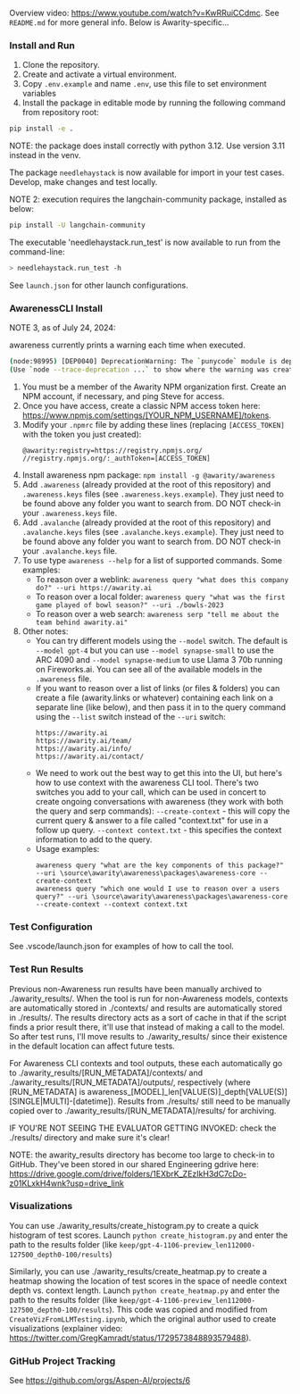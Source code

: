 Overview video: https://www.youtube.com/watch?v=KwRRuiCCdmc. See `README.md` for more general info. Below is Awarity-specific...

### Install and Run

1. Clone the repository.
2. Create and activate a virtual environment.
3. Copy `.env.example` and name `.env`, use this file to set environment variables
4. Install the package in editable mode by running the following command from repository root:

```zsh
pip install -e .
```

NOTE: the package does install correctly with python 3.12. Use version 3.11 instead in the venv.

The package `needlehaystack` is now available for import in your test cases. Develop, make changes and test locally.

NOTE 2: execution requires the langchain-community package, installed as below: 

```zsh
pip install -U langchain-community
```

The executable 'needlehaystack.run_test' is now available to run from the command-line:

```zsh
> needlehaystack.run_test -h
```

See `launch.json` for other launch configurations.

### AwarenessCLI Install

NOTE 3, as of July 24, 2024:

awareness currently prints a warning each time when executed.
```zsh
(node:98995) [DEP0040] DeprecationWarning: The `punycode` module is deprecated. Please use a userland alternative instead.
(Use `node --trace-deprecation ...` to show where the warning was created)
```

1. You must be a member of the Awarity NPM organization first. Create an NPM account, if necessary, and ping Steve for access.
2. Once you have access, create a classic NPM access token here: https://www.npmjs.com/settings/[YOUR_NPM_USERNAME]/tokens.
3. Modify your `.npmrc` file by adding these lines (replacing `[ACCESS_TOKEN]` with the token you just created):
    ```
    @awarity:registry=https://registry.npmjs.org/
    //registry.npmjs.org/:_authToken=[ACCESS_TOKEN]
    ```
4. Install awareness npm package: `npm install -g @awarity/awareness`
5. Add `.awareness` (already provided at the root of this repository) and `.awareness.keys` files (see `.awareness.keys.example`). They just need to be found above any folder you want to search from. DO NOT check-in your `.awareness.keys` file.
6. Add `.avalanche` (already provided at the root of this repository) and `.avalanche.keys` files (see `.avalanche.keys.example`). They just need to be found above any folder you want to search from. DO NOT check-in your `.avalanche.keys` file.
7. To use type `awareness --help` for a list of supported commands. Some examples:
    - To reason over  a weblink: `awareness query "what does this company do?" --uri https://awarity.ai`
    - To reason over a local folder: `awareness query "what was the first game played of bowl season?" --uri ./bowls-2023`
    - To reason over a web search: `awareness serp "tell me about the team behind awarity.ai"`
8. Other notes:
    - You can try different models using the `--model` switch. The default is `--model gpt-4` but you can use `--model synapse-small` to use the ARC 4090 and `--model synapse-medium` to use Llama 3 70b running on Fireworks.ai.  You can see all of the available models in the `.awareness` file.
    - If you want to reason over a list of links (or files & folders) you can create a file (awarity.links or whatever) containing each link on a separate line (like below), and then pass it in to the query command using the `--list` switch instead of the `--uri` switch:
        ```
        https://awarity.ai
        https://awarity.ai/team/
        https://awarity.ai/info/
        https://awarity.ai/contact/
        ```
    - We need to work out the best way to get this into the UI, but here's how to use context with the awareness CLI tool.  There's two switches you add to your call, which can be used in concert to create ongoing conversations with awareness (they work with both the query and serp commands):
        `--create-context` - this will copy the current query & answer to a file called "context.txt" for use in a follow up query.
        `--context context.txt` - this specifies the context information to add to the query.
    - Usage examples:
        ```
        awareness query "what are the key components of this package?" --uri \source\awarity\awareness\packages\awareness-core --create-context
        awareness query "which one would I use to reason over a users query?" --uri \source\awarity\awareness\packages\awareness-core --create-context --context context.txt
        ```

### Test Configuration
See .vscode/launch.json for examples of how to call the tool.

### Test Run Results
Previous non-Awareness run results have been manually archived to ./awarity_results/. When the tool is run for non-Awareness models, contexts are automatically stored in ./contexts/ and results are automatically stored in ./results/.
The results directory acts as a sort of cache in that if the script finds a prior result there, it'll use that instead of making a call to the model. So after test runs, I'll move results to ./awarity_results/ since their existence in the default location can affect future tests.

For Awareness CLI contexts and tool outputs, these each automatically go to ./awarity_results/[RUN_METADATA]/contexts/ and ./awarity_results/[RUN_METADATA]/outputs/, respectively (where [RUN_METADATA] is awareness_[MODEL]_len[VALUE(S)]_depth[VALUE(S)][SINGLE|MULTI]-[datetime]). Results from ./results/ still need to be manually copied over to ./awarity_results/[RUN_METADATA]/results/ for archiving.

IF YOU'RE NOT SEEING THE EVALUATOR GETTING INVOKED: check the ./results/ directory and make sure it's clear!

NOTE: the awarity_results directory has become too large to check-in to GitHub. They've been stored in our shared Engineering gdrive here: https://drive.google.com/drive/folders/1EXbrK_ZEzIkH3dC7cDo-z01KLxkH4wnk?usp=drive_link

### Visualizations

You can use ./awarity_results/create_histogram.py to create a quick histogram of test scores. Launch ```python create_histogram.py``` and enter the path to the results folder (like ```keep/gpt-4-1106-preview_len112000-127500_depth0-100/results```)

Similarly, you can use ./awarity_results/create_heatmap.py to create a heatmap showing the location of test scores in the space of needle context depth vs. context length. Launch ```python create_heatmap.py``` and enter the path to the results folder (like ```keep/gpt-4-1106-preview_len112000-127500_depth0-100/results```). This code was copied and modified from `CreateVizFromLLMTesting.ipynb`, which the original author used to create visualizations (explainer video: https://twitter.com/GregKamradt/status/1729573848893579488).

### GitHub Project Tracking

See https://github.com/orgs/Aspen-AI/projects/6
